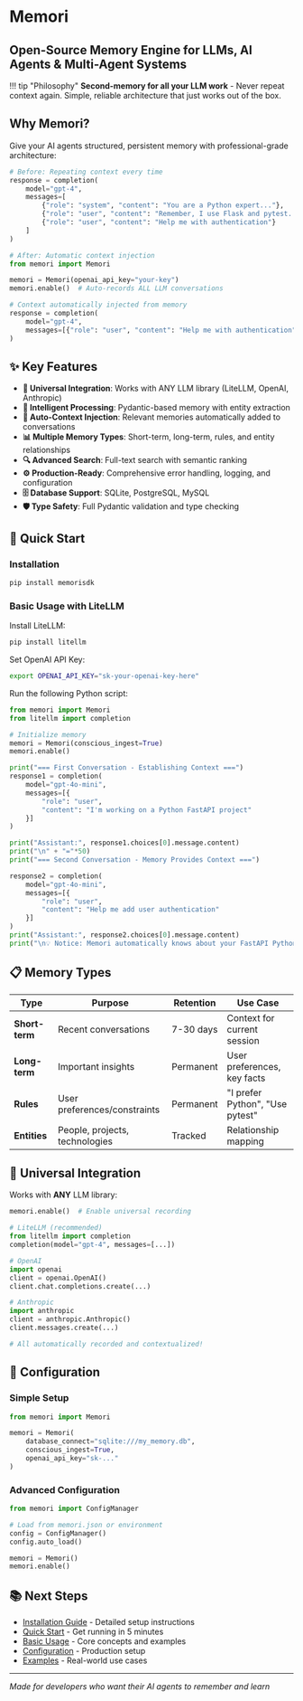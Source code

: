 # Memori

## Open-Source Memory Engine for LLMs, AI Agents & Multi-Agent Systems

!!! tip "Philosophy"
    **Second-memory for all your LLM work** - Never repeat context again. Simple, reliable architecture that just works out of the box.

## Why Memori?

Give your AI agents structured, persistent memory with professional-grade architecture:

```python
# Before: Repeating context every time
response = completion(
    model="gpt-4",
    messages=[
        {"role": "system", "content": "You are a Python expert..."},
        {"role": "user", "content": "Remember, I use Flask and pytest..."},
        {"role": "user", "content": "Help me with authentication"}
    ]
)

# After: Automatic context injection
from memori import Memori

memori = Memori(openai_api_key="your-key")
memori.enable()  # Auto-records ALL LLM conversations

# Context automatically injected from memory
response = completion(
    model="gpt-4", 
    messages=[{"role": "user", "content": "Help me with authentication"}]
)
```

## ✨ Key Features

- **🎯 Universal Integration**: Works with ANY LLM library (LiteLLM, OpenAI, Anthropic)
- **🧠 Intelligent Processing**: Pydantic-based memory with entity extraction
- **🔄 Auto-Context Injection**: Relevant memories automatically added to conversations  
- **📊 Multiple Memory Types**: Short-term, long-term, rules, and entity relationships
- **🔍 Advanced Search**: Full-text search with semantic ranking
- **⚙️ Production-Ready**: Comprehensive error handling, logging, and configuration
- **🗄️ Database Support**: SQLite, PostgreSQL, MySQL
- **🛡️ Type Safety**: Full Pydantic validation and type checking

## 🚀 Quick Start

### Installation

```bash
pip install memorisdk
```

### Basic Usage with LiteLLM

Install LiteLLM:

```bash
pip install litellm
```

Set OpenAI API Key:

```bash
export OPENAI_API_KEY="sk-your-openai-key-here"
```

Run the following Python script:

```python
from memori import Memori
from litellm import completion

# Initialize memory
memori = Memori(conscious_ingest=True)
memori.enable()

print("=== First Conversation - Establishing Context ===")
response1 = completion(
    model="gpt-4o-mini",
    messages=[{
        "role": "user", 
        "content": "I'm working on a Python FastAPI project"
    }]
)

print("Assistant:", response1.choices[0].message.content)
print("\n" + "="*50)
print("=== Second Conversation - Memory Provides Context ===")

response2 = completion(
    model="gpt-4o-mini", 
    messages=[{
        "role": "user",
        "content": "Help me add user authentication"
    }]
)
print("Assistant:", response2.choices[0].message.content)
print("\n💡 Notice: Memori automatically knows about your FastAPI Python project!")
```

## 📋 Memory Types

| Type | Purpose | Retention | Use Case |
|------|---------|-----------|----------|
| **Short-term** | Recent conversations | 7-30 days | Context for current session |
| **Long-term** | Important insights | Permanent | User preferences, key facts |
| **Rules** | User preferences/constraints | Permanent | "I prefer Python", "Use pytest" |
| **Entities** | People, projects, technologies | Tracked | Relationship mapping |

## 🔌 Universal Integration

Works with **ANY** LLM library:

```python
memori.enable()  # Enable universal recording

# LiteLLM (recommended)
from litellm import completion
completion(model="gpt-4", messages=[...])

# OpenAI
import openai
client = openai.OpenAI()
client.chat.completions.create(...)

# Anthropic  
import anthropic
client = anthropic.Anthropic()
client.messages.create(...)

# All automatically recorded and contextualized!
```

## 🔧 Configuration

### Simple Setup
```python
from memori import Memori

memori = Memori(
    database_connect="sqlite:///my_memory.db",
    conscious_ingest=True,
    openai_api_key="sk-..."
)
```

### Advanced Configuration
```python
from memori import ConfigManager

# Load from memori.json or environment
config = ConfigManager()
config.auto_load()

memori = Memori()
memori.enable()
```

## 📚 Next Steps

- [Installation Guide](getting-started/installation.md) - Detailed setup instructions
- [Quick Start](getting-started/quick-start.md) - Get running in 5 minutes  
- [Basic Usage](getting-started/basic-usage.md) - Core concepts and examples
- [Configuration](configuration/settings.md) - Production setup
- [Examples](https://github.com/GibsonAI/memori/tree/main/examples) - Real-world use cases

---

*Made for developers who want their AI agents to remember and learn*